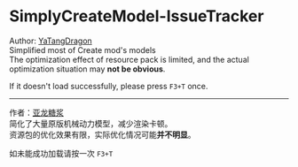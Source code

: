 # SimplyCreateModel-IssueTracker

Author: [YaTangDragon](https://space.bilibili.com/454794521/)  
Simplified most of Create mod's models  
The optimization effect of resource pack is limited, and the actual optimization situation may **not be obvious**.

If it doesn't load successfully, please press `F3+T` once.

---

作者：[亚龙糖浆](https://space.bilibili.com/454794521/)  
简化了大量原版机械动力模型，减少渲染卡顿。  
资源包的优化效果有限，实际优化情况可能**并不明显**。

如未能成功加载请按一次 `F3+T`
